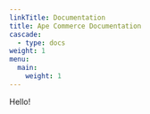 ```yaml
---
linkTitle: Documentation
title: Ape Commerce Documentation
cascade:
  - type: docs
weight: 1
menu:
  main:
    weight: 1
---
```


Hello!
